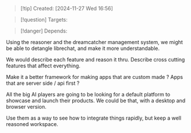 
>[!tip] Created: [2024-11-27 Wed 16:56]

>[!question] Targets: 

>[!danger] Depends: 

Using the reasoner and the dreamcatcher management system, we might be able to detangle librechat, and make it more understandable.

We would describe each feature and reason it thru.
Describe cross cutting features that affect everything.

Make it a better framework for making apps that are custom made ? 
Apps that are server side / api first ?

All the big AI players are going to be looking for a default platform to showcase and launch their products.  We could be that, with a desktop and browser version.

Use them as a way to see how to integrate things rapidly, but keep a well reasoned workspace.